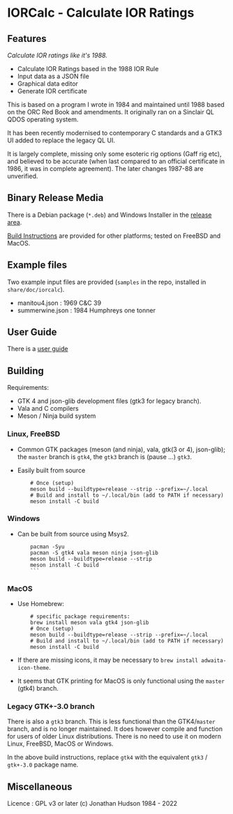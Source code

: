 # IORCalc - Calculate IOR Ratings

## Features

*Calculate IOR ratings like it's 1988.*

* Calculate IOR Ratings based in the 1988 IOR Rule
* Input data as a JSON file
* Graphical data editor
* Generate IOR certificate

This is based on a program I wrote in 1984 and maintained until 1988 based on the ORC Red Book and amendments. It originally ran on a Sinclair QL QDOS operating system.

It has been recently modernised to contemporary C standards and a GTK3 UI added to replace the legacy QL UI.

It is largely complete, missing only some esoteric rig options (Gaff rig etc), and believed to be accurate (when last compared to an official certificate in 1986, it was in complete agreement). The later changes 1987-88 are unverified.

## Binary Release Media

There is a Debian package (`*.deb`) and Windows Installer in the [release area](https://github.com/stronnag/IORCalc/releases).

[Build Instructions](#building) are provided for other platforms; tested on FreeBSD and MacOS.

## Example files

Two example input files are provided (`samples` in the repo, installed in `share/doc/iorcalc`).

* manitou4.json : 1969 C&C 39
* summerwine.json : 1984 Humphreys one tonner

## User Guide

There is a [user guide](docs/)

## Building

Requirements:

* GTK 4 and json-glib development files (gtk3 for legacy branch).
* Vala and C compilers
* Meson / Ninja build system

### Linux, FreeBSD

* Common GTK packages (meson (and ninja), vala, gtk(3 or 4), json-glib); the `master` branch is `gtk4`, the `gtk3` branch is (pause ...) `gtk3`.

* Easily built from source
    ```
        # Once (setup)
        meson build --buildtype=release --strip --prefix=~/.local
        # Build and install to ~/.local/bin (add to PATH if necessary)
        meson install -C build
   ```
### Windows

* Can be built from source using Msys2.
    ```
        pacman -Syu
        pacman -S gtk4 vala meson ninja json-glib
        meson build --buildtype=release --strip
		meson install -C build
        ```
### MacOS

* Use Homebrew:
    ```
        # specific package requirements:
        brew install meson vala gtk4 json-glib
        # Once (setup)
        meson build --buildtype=release --strip --prefix=~/.local
        # Build and install to ~/.local/bin (add to PATH if necessary)
        meson install -C build
   ```
* If there are missing icons, it may be necessary to `brew install adwaita-icon-theme`.

* It seems that GTK printing for MacOS is only functional using the `master` (gtk4) branch.

### Legacy GTK+-3.0 branch

There is also a `gtk3` branch. This is less functional than the GTK4/`master` branch, and is no longer maintained. It does however compile and function for users of older Linux distributions. There is no need to use it on modern Linux, FreeBSD, MacOS or Windows.

In the above build instructions, replace `gtk4` with the equivalent `gtk3` / `gtk+-3.0` package name.

## Miscellaneous

Licence : GPL v3 or later
(c) Jonathan Hudson 1984 - 2022
